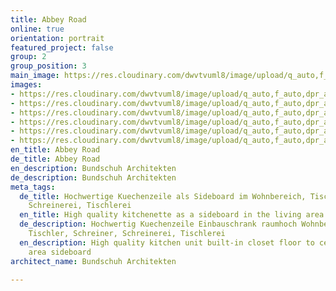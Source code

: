 ```yaml
---
title: Abbey Road
online: true
orientation: portrait
featured_project: false
group: 2
group_position: 3
main_image: https://res.cloudinary.com/dwvtvuml8/image/upload/q_auto,f_auto,dpr_auto/v1579784087/Kuechenzeile-Sideboard-Wohnzimmer-Einbauschrank_yx4i2h.jpg
images:
- https://res.cloudinary.com/dwvtvuml8/image/upload/q_auto,f_auto,dpr_auto/v1579784087/Kuechenzeile-Sideboard-Wohnzimmer-Einbauschrank_yx4i2h.jpg
- https://res.cloudinary.com/dwvtvuml8/image/upload/q_auto,f_auto,dpr_auto/v1580479885/Kueche-Sideboard--Kuechenzeile--schwarz-Unterschraenke_uxzrod.jpg
- https://res.cloudinary.com/dwvtvuml8/image/upload/q_auto,f_auto,dpr_auto/v1580479900/Kueche-raeuchereiche-schwarz-naturstein-Armatur-gold-rose_mtfyhw.jpg
- https://res.cloudinary.com/dwvtvuml8/image/upload/q_auto,f_auto,dpr_auto/v1579784088/Einbauschrank-wandhoch-Eiche-Schrank_si84rx.jpg
- https://res.cloudinary.com/dwvtvuml8/image/upload/q_auto,f_auto,dpr_auto/v1579784088/Kuechenzeile-Arbeitsplatte-Stein-Kueche-schwarz_qogimv.jpg
- https://res.cloudinary.com/dwvtvuml8/image/upload/q_auto,f_auto,dpr_auto/v1580479926/Sideboard-Kuechenzeile-Wohnkueche_bp25zm.jpg
en_title: Abbey Road
de_title: Abbey Road
en_description: Bundschuh Architekten
de_description: Bundschuh Architekten
meta_tags:
  de_title: Hochwertige Kuechenzeile als Sideboard im Wohnbereich, Tischler, Schreiner,
    Schreinerei, Tischlerei
  en_title: High quality kitchenette as a sideboard in the living area
  de_description: Hochwertig Kuechenzeile Einbauschrank raumhoch Wohnbereich Sideoboard,
    Tischler, Schreiner, Schreinerei, Tischlerei
  en_description: High quality kitchen unit built-in closet floor to ceiling living
    area sideboard
architect_name: Bundschuh Architekten

---
```

